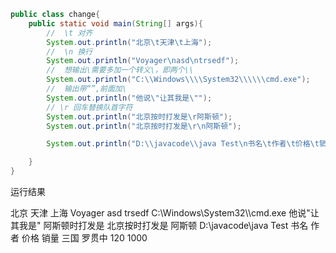``` java
public class change{
	public static void main(String[] args){
		//  \t 对齐
		System.out.println("北京\t天津\t上海");
		//  \n 换行
		System.out.println("Voyager\nasd\ntrsedf");
		//  想输出\需要多加一个转义\，即两个\\
		System.out.println("C:\\Windows\\\\System32\\\\\\cmd.exe");
		//  输出带“”,前面加\
		System.out.println("他说\"让其我是\"");
		// \r 回车替换队首字符
		System.out.println("北京按时打发是\r阿斯顿");
		System.out.println("北京按时打发是\r\n阿斯顿");

		System.out.println("D:\\javacode\\java Test\n书名\t作者\t价格\t销量\n三国\t罗贯中\t120\t1000");

	}
}
```

运行结果



北京    天津    上海
Voyager
asd
trsedf
C:\Windows\\System32\\\cmd.exe
他说"让其我是"
阿斯顿时打发是
北京按时打发是
阿斯顿
D:\javacode\java Test
书名    作者    价格    销量
三国    罗贯中  120     1000
